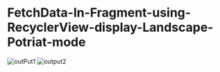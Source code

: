 # FetchData-In-Fragment-using-RecyclerView-display-Landscape-Potriat-mode
![outPut1](https://user-images.githubusercontent.com/81187698/141462859-2fdd25a4-db8c-46f7-bdef-4912338270f2.PNG)
![output2](https://user-images.githubusercontent.com/81187698/141462867-c5a15b10-908b-40cb-a6c6-010facb225ae.PNG)

